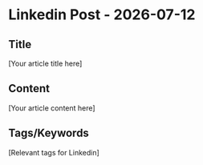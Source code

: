 # Linkedin Post - 2026-07-12

## Title
[Your article title here]

## Content
[Your article content here]

## Tags/Keywords
[Relevant tags for Linkedin]
